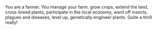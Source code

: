 You are a farmer. You manage your farm, grow crops, extend the land, cross-breed plants, participate in the local economy, ward off insects, plagues and diseases, level up, genetically engineer plants. Quite a thrill really!